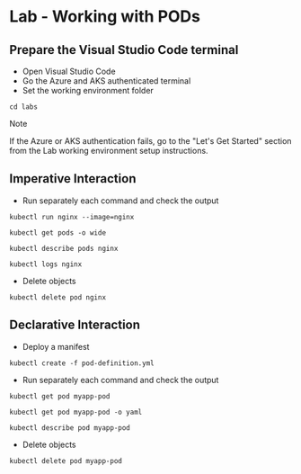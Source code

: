 # Lab - Working with PODs

## Prepare the Visual Studio Code terminal

* Open Visual Studio Code
* Go the Azure and AKS authenticated terminal
* Set the working environment folder

```shell
cd labs
```

> [!NOTE]
> If the Azure or AKS authentication fails, go to the "Let's Get Started" section from the  Lab working environment setup instructions.

## Imperative Interaction

* Run separately each command and check the output

```shell
kubectl run nginx --image=nginx

kubectl get pods -o wide

kubectl describe pods nginx

kubectl logs nginx 
```

* Delete objects

```shell
kubectl delete pod nginx
```

## Declarative Interaction

* Deploy a manifest

```shell
kubectl create -f pod-definition.yml
```

* Run separately each command and check the output

```shell
kubectl get pod myapp-pod

kubectl get pod myapp-pod -o yaml

kubectl describe pod myapp-pod
```

* Delete objects

```shell
kubectl delete pod myapp-pod
```
